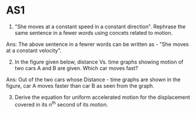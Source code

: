 # AS1

1. "She moves at a constant speed in a constant direction". Rephrase the same sentence in a fewer words using concets related to motion.

Ans: The above sentence in a fewrer words can be written as -
		"She moves at a constant velocity".

2. In the figure given below, distance Vs. time graphs showing motion of two cars A and B are given. Which car moves fast?

Ans: Out of the two cars whose Distance - time graphs are shown in the figure, car A moves faster than car B as seen from the graph.

3. Derive the equation for uniform accelerated motion for the displacement covered in its n<sup>th</sup> second of its motion.